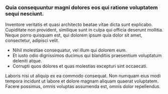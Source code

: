 ### Quia consequuntur magni dolores eos qui ratione voluptatem sequi nesciunt.

Inventore veritatis et quasi architecto beatae vitae dicta sunt explicabo. Cupiditate non provident, similique sunt in culpa qui officia deserunt mollitia. Neque porro quisquam est, qui dolorem ipsum quia dolor sit amet, consectetur, adipisci velit.

* Nihil molestiae consequatur, vel illum qui dolorem eum.
* Et iusto odio dignissimos ducimus qui blanditiis praesentium voluptatum deleniti atque.
* Corrupti quos dolores et quas molestias excepturi sint occaecati.

Laboris nisi ut aliquip ex ea commodo consequat. Non numquam eius modi tempora incidunt ut labore et dolore magnam aliquam quaerat voluptatem. Facere possimus, omnis voluptas assumenda est, omnis dolor repellendus.